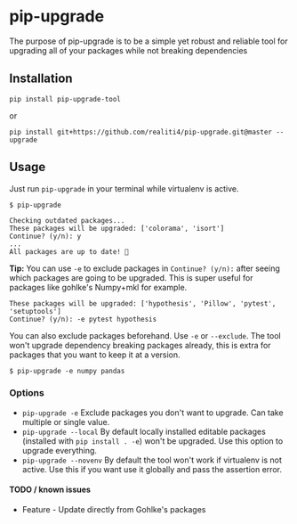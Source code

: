 # pip-upgrade
The purpose of pip-upgrade is to be a simple yet robust and reliable tool for upgrading all of your packages while not breaking dependencies

## Installation

	pip install pip-upgrade-tool
	
or	

    pip install git+https://github.com/realiti4/pip-upgrade.git@master --upgrade

## Usage
Just run `pip-upgrade` in your terminal while virtualenv is active.

    $ pip-upgrade

```
Checking outdated packages...
These packages will be upgraded: ['colorama', 'isort']
Continue? (y/n): y
...
All packages are up to date! 🎉
```

**Tip:** You can use `-e` to exclude packages in `Continue? (y/n):` after seeing which packages are going to be upgraded. This is super useful for packages like gohlke's Numpy+mkl for example.
```
These packages will be upgraded: ['hypothesis', 'Pillow', 'pytest', 'setuptools']
Continue? (y/n): -e pytest hypothesis
```

You can also exclude packages beforehand. Use `-e` or `--exclude`. The tool won't upgrade dependency breaking packages already, this is extra for packages that you want to keep it at a version.

    $ pip-upgrade -e numpy pandas
### Options
- `pip-upgrade -e` Exclude packages you don't want to upgrade. Can take multiple or single value.
- `pip-upgrade --local`	By default locally installed editable packages (installed with `pip install . -e`) won't be upgraded. Use this option to upgrade everything.
- `pip-upgrade --novenv` By default the tool won't work if virtualenv is not active. Use this if you want use it globally and pass the assertion error.

#### TODO / known issues
- Feature - Update directly from Gohlke's packages
